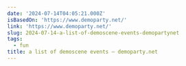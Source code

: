 ```yaml
---
date: '2024-07-14T04:05:21.000Z'
isBasedOn: 'https://www.demoparty.net/'
link: 'https://www.demoparty.net/'
slug: 2024-07-14-a-list-of-demoscene-events-demopartynet
tags:
  - fun
title: a list of demoscene events – demoparty.net
---
```

 
